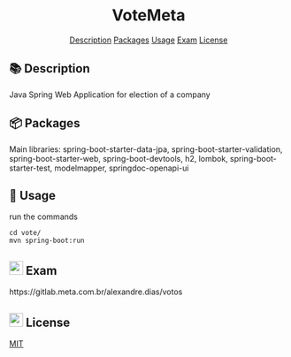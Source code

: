 <h1 align="center">VoteMeta</h1>

<div align="center">
<a href="#description">Description</a>
<a href="#packages">Packages</a>
<a href="#usage">Usage</a>
<a href="#exam">Exam</a>
<a href="#license">License</a>
</div>

<h2 id="description">📚 Description</h2>
Java Spring Web Application for election of a company
<h2 id="packages">📦 Packages</h2>
Main libraries: spring-boot-starter-data-jpa, spring-boot-starter-validation, spring-boot-starter-web, spring-boot-devtools, h2, lombok, spring-boot-starter-test, modelmapper, springdoc-openapi-ui

<h2 id="usage">🚀 Usage</h2>

run the commands
``` 
cd vote/
mvn spring-boot:run
```
<h2 id="exam"><img src="https://www.webfx.com/wp-content/themes/fx/assets/img/tools/emoji-cheat-sheet/graphics/emojis/memo.png" width="25"/> Exam</h2>
https://gitlab.meta.com.br/alexandre.dias/votos

<h2 id="license"><img src="https://visualpharm.com/assets/754/Licence-595b40b75ba036ed117d6538.svg" width="25"/> License</h2>

[MIT](https://choosealicense.com/licenses/mit/)
